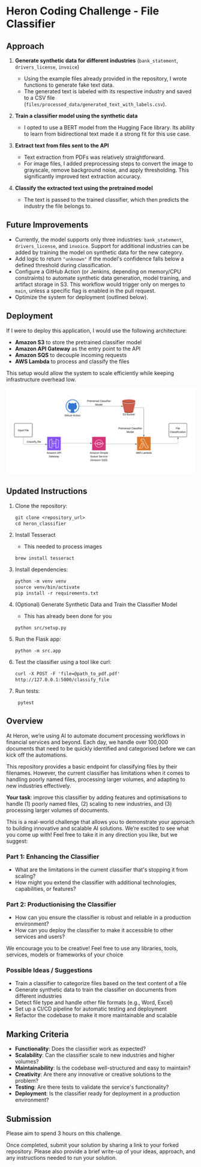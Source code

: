 # Heron Coding Challenge - File Classifier

## Approach

1. **Generate synthetic data for different industries** (`bank_statement`, `drivers_license`, `invoice`)  
   - Using the example files already provided in the repository, I wrote functions to generate fake text data.
   - The generated text is labeled with its respective industry and saved to a CSV file (`files/processed_data/generated_text_with_labels.csv`).

2. **Train a classifier model using the synthetic data**  
   - I opted to use a BERT model from the Hugging Face library. Its ability to learn from bidirectional text made it a strong fit for this use case.

3. **Extract text from files sent to the API**  
   - Text extraction from PDFs was relatively straightforward.
   - For image files, I added preprocessing steps to convert the image to grayscale, remove background noise, and apply thresholding. This significantly improved text extraction accuracy.

4. **Classify the extracted text using the pretrained model**  
   - The text is passed to the trained classifier, which then predicts the industry the file belongs to.

## Future Improvements

- Currently, the model supports only three industries: `bank_statement`, `drivers_license`, and `invoice`. Support for additional industries can be added by training the model on synthetic data for the new category.
- Add logic to return `"unknown"` if the model's confidence falls below a defined threshold during classification.
- Configure a GitHub Action (or Jenkins, depending on memory/CPU constraints) to automate synthetic data generation, model training, and artifact storage in S3. This workflow would trigger only on merges to `main`, unless a specific flag is enabled in the pull request.
- Optimize the system for deployment (outlined below).

## Deployment

If I were to deploy this application, I would use the following architecture:

- **Amazon S3** to store the pretrained classifier model  
- **Amazon API Gateway** as the entry point to the API  
- **Amazon SQS** to decouple incoming requests  
- **AWS Lambda** to process and classify the files  

This setup would allow the system to scale efficiently while keeping infrastructure overhead low.

![Deployment Diagram](./deployment_diagram.png)

## Updated Instructions
1. Clone the repository:
    ```shell
    git clone <repository_url>
    cd heron_classifier
    ```
2. Install Tesseract
    - This needed to process images
    ```shell
    brew install tesseract
    ```
3. Install dependencies:
    ```shell
    python -m venv venv
    source venv/bin/activate
    pip install -r requirements.txt
    ```
4. (Optional) Generate Synthetic Data and Train the Classifier Model
    - This has already been done for you
    ```shell
    python src/setup.py
    ```

3. Run the Flask app:
    ```shell
    python -m src.app
    ```

4. Test the classifier using a tool like curl:
    ```shell
    curl -X POST -F 'file=@path_to_pdf.pdf' http://127.0.0.1:5000/classify_file
    ```

5. Run tests:
   ```shell
    pytest
    ```

## Overview

At Heron, we’re using AI to automate document processing workflows in financial services and beyond. Each day, we handle over 100,000 documents that need to be quickly identified and categorised before we can kick off the automations.

This repository provides a basic endpoint for classifying files by their filenames. However, the current classifier has limitations when it comes to handling poorly named files, processing larger volumes, and adapting to new industries effectively.

**Your task**: improve this classifier by adding features and optimisations to handle (1) poorly named files, (2) scaling to new industries, and (3) processing larger volumes of documents.

This is a real-world challenge that allows you to demonstrate your approach to building innovative and scalable AI solutions. We’re excited to see what you come up with! Feel free to take it in any direction you like, but we suggest:


### Part 1: Enhancing the Classifier

- What are the limitations in the current classifier that's stopping it from scaling?
- How might you extend the classifier with additional technologies, capabilities, or features?


### Part 2: Productionising the Classifier 

- How can you ensure the classifier is robust and reliable in a production environment?
- How can you deploy the classifier to make it accessible to other services and users?

We encourage you to be creative! Feel free to use any libraries, tools, services, models or frameworks of your choice

### Possible Ideas / Suggestions
- Train a classifier to categorize files based on the text content of a file
- Generate synthetic data to train the classifier on documents from different industries
- Detect file type and handle other file formats (e.g., Word, Excel)
- Set up a CI/CD pipeline for automatic testing and deployment
- Refactor the codebase to make it more maintainable and scalable

## Marking Criteria
- **Functionality**: Does the classifier work as expected?
- **Scalability**: Can the classifier scale to new industries and higher volumes?
- **Maintainability**: Is the codebase well-structured and easy to maintain?
- **Creativity**: Are there any innovative or creative solutions to the problem?
- **Testing**: Are there tests to validate the service's functionality?
- **Deployment**: Is the classifier ready for deployment in a production environment?

## Submission

Please aim to spend 3 hours on this challenge.

Once completed, submit your solution by sharing a link to your forked repository. Please also provide a brief write-up of your ideas, approach, and any instructions needed to run your solution. 
